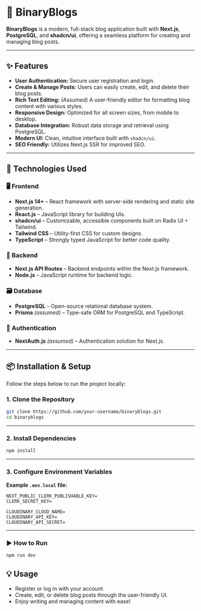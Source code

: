 # 📝 BinaryBlogs

**BinaryBlogs** is a modern, full-stack blog application built with **Next.js**, **PostgreSQL**, and **shadcn/ui**, offering a seamless platform for creating and managing blog posts.

---

## ✨ Features

- **User Authentication:** Secure user registration and login.
- **Create & Manage Posts:** Users can easily create, edit, and delete their blog posts.
- **Rich Text Editing:** *(Assumed)* A user-friendly editor for formatting blog content with various styles.
- **Responsive Design:** Optimized for all screen sizes, from mobile to desktop.
- **Database Integration:** Robust data storage and retrieval using PostgreSQL.
- **Modern UI:** Clean, intuitive interface built with `shadcn/ui`.
- **SEO Friendly:** Utilizes Next.js SSR for improved SEO.

---

## 🚀 Technologies Used

### 🖥️ Frontend

- **Next.js 14+** – React framework with server-side rendering and static site generation.
- **React.js** – JavaScript library for building UIs.
- **shadcn/ui** – Customizable, accessible components built on Radix UI + Tailwind.
- **Tailwind CSS** – Utility-first CSS for custom designs.
- **TypeScript** – Strongly typed JavaScript for better code quality.

### 🧠 Backend

- **Next.js API Routes** – Backend endpoints within the Next.js framework.
- **Node.js** – JavaScript runtime for backend logic.

### 🗃️ Database

- **PostgreSQL** – Open-source relational database system.
- **Prisma** *(assumed)* – Type-safe ORM for PostgreSQL and TypeScript.

### 🔐 Authentication

- **NextAuth.js** *(assumed)* – Authentication solution for Next.js.

---

## 📦 Installation & Setup

Follow the steps below to run the project locally:

### 1. Clone the Repository

```bash
git clone https://github.com/your-username/binaryblogs.git
cd binaryblogs
```

---

### 2. Install Dependencies
```bash
npm install
```

---

### 3. Configure Environment Variables
**Example `.env.local` file:**
```
NEXT_PUBLIC_CLERK_PUBLISHABLE_KEY=
CLERK_SECRET_KEY=

CLOUDINARY_CLOUD_NAME=
CLOUDINARY_API_KEY=
CLOUDINARY_API_SECRET=
```

---

### ▶️ How to Run
```bash
npm run dev
```

## 💡 Usage
- Register or log in with your account.
- Create, edit, or delete blog posts through the user-friendly UI.
- Enjoy writing and managing content with ease!
